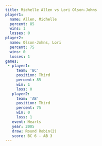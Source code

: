 ```yaml
---
title: Michelle Allen vs Lori Olson-Johns
player1:                 
  name: Allen, Michelle  
  percent: 85            
  wins: 1                
  losses: 0              
player2:                 
  name: Olson-Johns, Lori
  percent: 75            
  wins: 0                
  losses: 1              
games:
 - player1:         
     team: 'BC'     
     position: Third
     percent: 85    
     win: 1         
     loss: 0        
   player2:         
     team: 'AB'     
     position: Third
     percent: 75    
     win: 0         
     loss: 1        
   event: Hearts       
   year: 2005          
   draw: Round Robin(2)
   score: BC 6 - AB 3  
---
```

